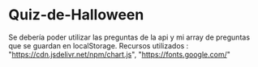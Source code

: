 # Quiz-de-Halloween

Se debería poder utilizar las preguntas de la api y mi array de preguntas que se guardan en localStorage.
Recursos utilizados : "https://cdn.jsdelivr.net/npm/chart.js", 
"https://fonts.google.com/"

